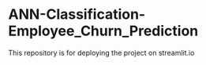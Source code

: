 # ANN-Classification-Employee_Churn_Prediction
This repository is for deploying the project on streamlit.io
